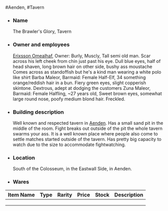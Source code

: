 #Aenden, #Tavern


- ### Name
	The Brawler's Glory, Tavern


- ### Owner and employees
	[Erixsson Omealhaf](Erixsson%20Omealhaf), Owner:
		Burly, Muscly, Tall semi old man. Scar across his left cheek from chin just past his eye. 
		Dull blue eyes, half of head shaven, long brown hair on other side, bushy ass moustache
		Comes across as standoffish but he's a kind man wearing a white polo like shirt
	Barba Maleor, Barmaid:
		Female Half-Elf, 34 something orange/reddish hair in a bun. Fiery green eyes, slight copperish skintone.
		Dextrous, adept at dodging the customers
	Zuna Maleor, Barmaid:
		Female Halfling, ~27 years old, Sweet brown eyes, somewhat large round nose, poofy medium blond hair. Freckled. 
		

- ### Building description
	Well known and respected tavern in [Aenden](Aenden.md). Has a small sand pit in the middle of the room. Fight breaks out outside of the pit the whole tavern swarms your ass. It is a well known place where people also come to settle matches started outside of the tavern. Has pretty big capacity to watch due to the size to accommodate fightwatching. 



- ### Location
	South of the Colosseum, in the Eastwall Side, in Aenden.
	



- ### Wares

	


| Item Name | Type | Rarity | Price | Stock |  Description   | 
| --------- | ---- | ------ | ----- | ----- | --- |
|           |      |        |       |       |     |
|           |      |        |       |       |     |
|           |      |        |       |       |     |

